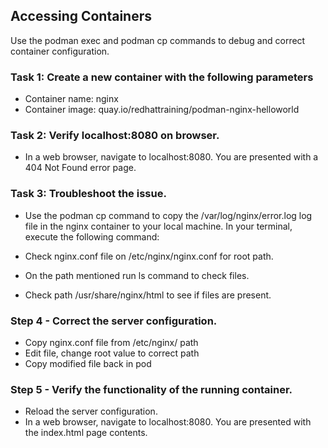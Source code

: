 ## Accessing Containers

Use the podman exec and podman cp commands to debug and correct container
configuration.

### Task 1: Create a new container with the following parameters
* Container name: nginx
* Container image: quay.io/redhattraining/podman-nginx-helloworld

### Task 2: Verify localhost:8080 on browser.
* In a web browser, navigate to localhost:8080. You are presented with a 404 Not
Found error page.

### Task 3: Troubleshoot the issue.

* Use the podman cp command to copy the /var/log/nginx/error.log log file in
  the nginx container to your local machine.
  In your terminal, execute the following command:

* Check nginx.conf file on /etc/nginx/nginx.conf for root path.
* On the path mentioned run ls command to check files.
* Check path /usr/share/nginx/html to see if files are present.

### Step 4 - Correct the server configuration.

* Copy nginx.conf file from /etc/nginx/ path
* Edit file, change root value to correct path
* Copy modified file back in pod

### Step 5 - Verify the functionality of the running container.

* Reload the server configuration.
* In a web browser, navigate to localhost:8080. You are presented with the
  index.html page contents.